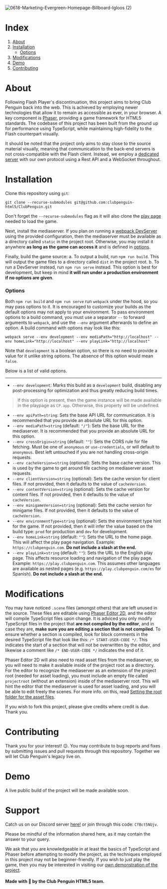 ![0618-Marketing-Evergreen-Homepage-Billboard-Igloos (2)](https://github.com/clubpenguin-html5/ClubPenguin/assets/44991848/0b711f05-86ce-46fc-a987-59511f69e267)

# Index

1. [About](#about)
2. [Installation](#installation)
    - [Options](#options)
4. [Modifications](#modifications)
5. [Demo](#demo)
6. [Contributing](#contributing)

# About
Following Flash Player's discontinuation, this project aims to bring Club Penguin back into the web. This is achieved by employing newer technologies that allow it to remain as accessible as ever, in your browser.
A key component is [Phaser](https://github.com/photonstorm/phaser), providing a game framework for HTML5 standards. The codebase of this project has been built from the ground up for performance using TypeScript, while maintaining high-fidelity to the Flash counterpart visually.

It should be noted that the project only aims to stay close to the source material visually, meaning that communication to the back-end servers is not cross-compatible with the Flash client. Instead, we employ a [dedicated server](https://github.com/clubpenguin-html5/Island) with our own protocol using a Rest API and a WebSocket throughout.

# Installation
Clone this repository using `git`:
```
git clone --recurse-submodules git@github.com:clubpenguin-html5/ClubPenguin.git
```
Don't forget the `--recurse-submodules` flag as it will also clone the [play page](https://github.com/clubpenguin-html5/play) needed to load the game.

Next, install the mediaserver. If you plan on running a [webpack DevServer](https://webpack.js.org/configuration/dev-server/) using the provided configuration, then the mediaserver must be available as a directory called `static` in the project root. Otherwise, you may install it anywhere **as long as the game can access it** and is defined in [options](#options).

Finally, build the game source:
a. To output a build, run `npm run build`. This will output the game files to a directory called `dist` in the project root.
b. To run a DevServer instead, run `npm run serve` instead. This option is best for development, but keep in mind **it will run under a production environment if no options are given**.

### Options
Both `npm run build` and `npm run serve` run `webpack` under the hood, so you may pass options to it. It is encouraged to customize your builds as the default options may not apply to your environment.
To pass environment options to a build command, you must use a separator `--` to forward arguments to `webpack`, and use the `--env` argument afterwards to define an option.
A build command with options may look like this:
```
webpack serve --env development --env mediaPath="http://localhost" --env homeLink="http://localhost" --env playLink="http://localhost"
```
Note that `development` is a boolean option, so there is no need to provide a value for it unlike string options. The absence of this option would mean `false`.

Below is a list of valid options.

---

- `--env development`: Marks this build as a `development` build, disabling any post-processing for optimization and thus greatly reducing build times.
> If this option is present, then the game instance will be made available in the playpage as `CP.app`. Otherwise, this property will be undefined.
- `--env apiPath=string`: Sets the base API URL for communication. It is recommended that you provide an absolute URL for this option.
- `--env mediaPath=string` (default: `"/"`): Sets the base URL for the mediaserver. It is recommended that you provide an absolute URL for this option.
- `--env crossOrigin=string` (default: `""`): Sets the CORS rule for file fetching. Must be one of `anonymous` or `use-credentials`, or will default to `anonymous`. Best left untouched if you are not handling cross-origin requests.
- `--env cacheVersion=string` (optional): Sets the base cache version. This is used by the game to get around file caching on mediaserver asset requests.
- `--env clientVersion=string` (optional): Sets the cache version for client files. If not provided, then it defaults to the value of `cacheVersion`.
- `--env contentVersion=string` (optional): Sets the cache version for content files. If not provided, then it defaults to the value of `cacheVersion`.
- `--env minigameVersion=string` (optional): Sets the cache version for minigame files. If not provided, then it defaults to the value of `cacheVersion`.
- `--env environmentType=string` (optional): Sets the environment type hint for the game. If not provided, then it will infer the value based on the build type: `prod` for production and `dev` for development.
- `--env homeLink=string` (default: `""`): Sets the URL to the home page. This will affect the play page navigation. Example: `https://clubpenguin.com`. **Do not include a slash at the end.**
- `--env playLink=string` (default: `""`): Sets the URL to the English play page. This affects resource loading and navigation of the play page. Example: `https://play.clubpenguin.com`. This assumes other languages are available as nested pages (e.g. `https://play.clubpenguin.com/es` for Spanish). **Do not include a slash at the end.**

# Modifications
You may have noticed `.scene` files (amongst others) that are left unused in the source. These files are editable using [Phaser Editor 2D](https://phasereditor2d.com/), and the editor will compile TypeScript files upon change. It is adviced you only modify TypeScript files in the project that **are not compiled by the editor**, and in case they are, **make sure you are editing a section that is not compiled**.
To ensure whether a section is compiled, look for block comments in the desired TypeScript file that look like this: `/* START-USER-CODE */`. This indicates the start of a section that will not be overwritten by the editor, and likewise a comment like `/* END-USER-CODE */` indicates the end of it.

Phaser Editor 2D will also need to read asset files from the mediaserver, so you will need to make it available inside of the project root as a directory. For the editor to recognize the mediaserver as an extension of the project root (needed for asset loading), you must include an empty file called `projectroot` (without an extension) inside of the mediaserver root. This will hint the editor that the mediaserver is used for asset loading, and you will be able to edit freely the scenes.
For more info. on this, read [Setting the root folder for the asset files](https://help-v3.phasereditor2d.com/asset-pack-editor/public-root.html).

If you wish to fork this project, please give credits where credit is due. Thank you.

# Contributing
Thank you for your interest! 😉. You may contribute to bug reports and fixes by submitting issues and pull requests through this repository. Together we will let Club Penguin's legacy live on.

# Demo
A live public build of the project will be made available soon.

# Support
Catch us on our Discord server [here!](https://discord.gg/CfBct5NUjv) or join through this code: `CfBct5NUjv`.

Please be mindful of the information shared here, as it may contain the answer to your query.

We ask that you are knowledgeable in at least the basics of TypeScript and Phaser before attempting to modify the project, as the techniques employed in this project may not be beginner-friendly.
If you wish to just play the game, then you may be interested in visiting our [own demonstration of the project](#demo).

#### Made with 💙 by the Club Penguin HTML5 team.

